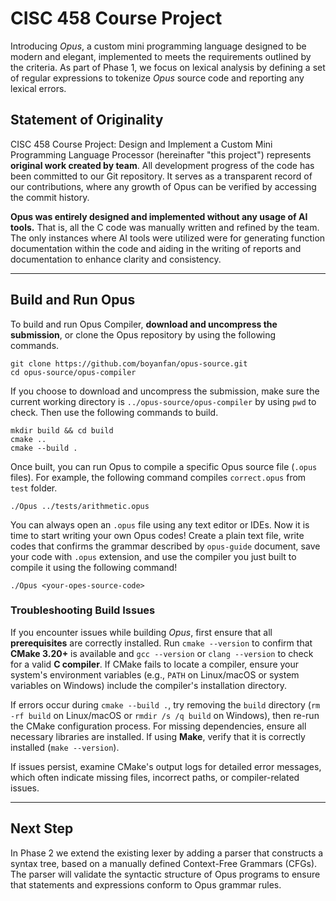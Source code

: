# CISC 458 Course Project

Introducing *Opus*, a custom mini programming language designed to be modern and elegant, 
implemented to meets the requirements outlined by the criteria. As part of Phase 1,
we focus on lexical analysis by defining a set of regular expressions to tokenize 
*Opus* source code and reporting  any lexical errors.

## Statement of Originality
CISC 458 Course Project: Design and Implement a Custom Mini Programming Language 
Processor (hereinafter "this project") represents **original work created by team**.
All development progress of the code has been committed to our Git repository. 
It serves as a transparent record of our contributions, where any growth of Opus can be 
verified by accessing the commit history.

**Opus was entirely designed and implemented without any usage of AI tools.** 
That is, all the C code was manually written and refined by the team. The only instances 
where AI tools were utilized were for generating function documentation within the code 
and aiding in the writing of reports and documentation to enhance clarity and consistency.

---

## Build and Run Opus
To build and run Opus Compiler, **download and uncompress the submission**, or clone
the Opus repository by using the following commands.
```shell
git clone https://github.com/boyanfan/opus-source.git
cd opus-source/opus-compiler
```
If you choose to download and uncompress the submission, make sure the current 
working directory is `../opus-source/opus-compiler` by using `pwd` to check. Then use
the following commands to build.
```shell
mkdir build && cd build
cmake ..
cmake --build .
```
Once built, you can run Opus to compile a specific Opus source file (`.opus` files). 
For example, the following command compiles `correct.opus` from `test` folder.
```shell
./Opus ../tests/arithmetic.opus
```
You can always open an `.opus` file using any text editor or IDEs. Now it is time to start 
writing your own Opus codes! Create a plain text file, write codes that confirms the grammar
described by `opus-guide` document, save your code with `.opus` extension, 
and use the compiler you just built to compile it using the following command!
```shell
./Opus <your-opes-source-code>
```

### **Troubleshooting Build Issues**

If you encounter issues while building *Opus*, first ensure that all **prerequisites** are 
correctly installed. Run `cmake --version` to confirm that **CMake 3.20+** is available 
and `gcc --version` or `clang --version` to check for a valid **C compiler**. If CMake 
fails to locate a compiler, ensure your system's environment variables 
(e.g., `PATH` on Linux/macOS or system variables on Windows) include the compiler's 
installation directory.

If errors occur during `cmake --build .`, try removing the `build` directory 
(`rm -rf build` on Linux/macOS or `rmdir /s /q build` on Windows), then re-run the CMake 
configuration process. For missing dependencies, ensure all necessary libraries are 
installed. If using **Make**, verify that it is correctly installed (`make --version`).

If issues persist, examine CMake's output logs for detailed error messages, which often 
indicate missing files, incorrect paths, or compiler-related issues.

---

## Next Step
In Phase 2 we extend the existing lexer by adding a parser that constructs a syntax tree,
based on a manually defined Context-Free Grammars (CFGs). The parser will validate 
the syntactic structure of Opus programs to ensure that statements and expressions 
conform to Opus grammar rules.